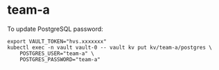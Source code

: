 # team-a

To update PostgreSQL password:

```shell
export VAULT_TOKEN="hvs.xxxxxxx"
kubectl exec -n vault vault-0 -- vault kv put kv/team-a/postgres \
    POSTGRES_USER="team-a" \
    POSTGRES_PASSWORD="team-a"
```
